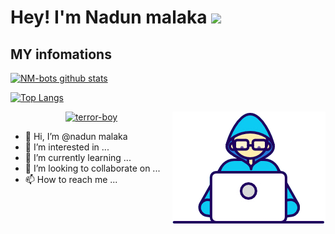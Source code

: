 # Hey! I'm Nadun malaka <img src="https://camo.githubusercontent.com/2c8b3670d933220ae3c023fa1d568682975cce3f10799d0d3ff5ecac394b4ee8/68747470733a2f2f6d656469612e67697068792e636f6d2f6d656469612f31326f75664342304d795a31476f2f67697068792e676966" width="50px">


## MY infomations
[![NM-bots github stats](https://github-readme-stats.vercel.app/api?username=NM-bots&show_icons=true&theme=cobalt&count_private=true)](https://github.com/NM-bots/NM-bots.git)

[![Top Langs](https://github-readme-stats.vercel.app/api/top-langs/?username=NM-bots&layout=compact&theme=cobalt)](https://github.com/NM-bots/NM-bots.git)

<img align="right" src="https://github.com/RazorKenway/RazorKenway/raw/main/Developer.gif" style="max-width:100%;">
 
<p align="center"> <a href="https://github.com/ryo-ma/github-profile-trophy"><img src="https://github-profile-trophy.vercel.app/?username=terror-boy" alt="terror-boy" /></a> </p>
  

- 👋 Hi, I’m @nadun malaka
- 👀 I’m interested in ...
- 🌱 I’m currently learning ...
- 💞️ I’m looking to collaborate on ...
- 📫 How to reach me ...





<!---
NM-bots/NM-bots is a ✨ special ✨ repository because its `README.md` (this file) appears on your GitHub profile.
You can click the Preview link to take a look at your changes.
--->
